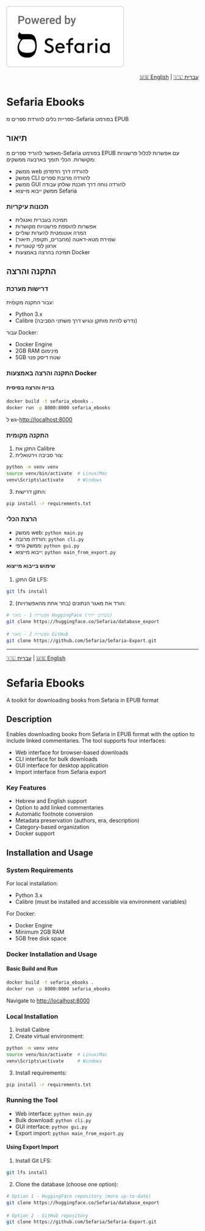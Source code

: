<a href="https://www.sefaria.org/texts" title="ספריא" target="_blank"><img src="images/safaria_logo.png" alt="ספריא" width="308" height="160"/></a>
<div align="right">
    <a href="#sefaria-ebooks-1">🇺🇸 English</a> | 
    <a href="#sefaria-ebooks">🇮🇱 עברית</a>
</div>

# Sefaria Ebooks
ספריית כלים להורדת ספרים מ-Sefaria בפורמט EPUB

## תיאור
מאפשר להוריד ספרים מ-Sefaria בפורמט EPUB עם אפשרות לכלול פרשנויות מקושרות. הכלי תומך בארבעה ממשקים:
- ממשק web להורדה דרך הדפדפן
- ממשק CLI להורדה מרובת ספרים
- ממשק GUI להורדה נוחה דרך תוכנת שולחן עבודה
- ממשק ייבוא מייצוא Sefaria

### תכונות עיקריות
- תמיכה בעברית ואנגלית
- אפשרות להוספת פרשנויות מקושרות
- המרה אוטומטית להערות שוליים
- שמירת מטא-דאטה (מחברים, תקופה, תיאור)
- ארגון לפי קטגוריות
- תמיכה בהרצה באמצעות Docker

## התקנה והרצה

### דרישות מערכת
עבור התקנה מקומית:
- Python 3.x
- Calibre (נדרש להיות מותקן ונגיש דרך משתני הסביבה)

עבור Docker:
- Docker Engine
- 2GB RAM מינימום
- 5GB שטח דיסק פנוי

### התקנה והרצה באמצעות Docker

#### בנייה והרצה בסיסית
```bash
docker build -t sefaria_ebooks .
docker run -p 8000:8000 sefaria_ebooks
```
גש ל-[http://localhost:8000](http://localhost:8000)

### התקנה מקומית
1. התקן את Calibre
2. צור סביבה וירטואלית:
```bash
python -m venv venv
source venv/bin/activate  # Linux/Mac
venv\Scripts\activate     # Windows
```
3. התקן דרישות:
```bash
pip install -r requirements.txt
```

### הרצת הכלי
- ממשק web: `python main.py`
- הורדה מרובה: `python cli.py`
- ממשק גרפי: `python gui.py`
- ייבוא מייצוא: `python main_from_export.py`

#### שימוש בייבוא מייצוא
1. התקן Git LFS:
```bash
git lfs install
```

2. הורד את מאגר הנתונים (בחר אחת מהאפשרויות):
```bash
# אפשרות 1 - מאגר HuggingFace (מעודכן יותר)
git clone https://huggingface.co/Sefaria/database_export

# אפשרות 2 - מאגר GitHub
git clone https://github.com/Sefaria/Sefaria-Export.git
```

---

<div align="left">
    <a href="#sefaria-ebooks">🇮🇱 עברית</a> | 
    <a href="#sefaria-ebooks-1">🇺🇸 English</a>
</div>

# Sefaria Ebooks
A toolkit for downloading books from Sefaria in EPUB format

## Description
Enables downloading books from Sefaria in EPUB format with the option to include linked commentaries. The tool supports four interfaces:
- Web interface for browser-based downloads
- CLI interface for bulk downloads
- GUI interface for desktop application
- Import interface from Sefaria export

### Key Features
- Hebrew and English support
- Option to add linked commentaries
- Automatic footnote conversion
- Metadata preservation (authors, era, description)
- Category-based organization
- Docker support

## Installation and Usage

### System Requirements
For local installation:
- Python 3.x
- Calibre (must be installed and accessible via environment variables)

For Docker:
- Docker Engine
- Minimum 2GB RAM
- 5GB free disk space

### Docker Installation and Usage

#### Basic Build and Run
```bash
docker build -t sefaria_ebooks .
docker run -p 8000:8000 sefaria_ebooks
```
Navigate to [http://localhost:8000](http://localhost:8000)


### Local Installation
1. Install Calibre
2. Create virtual environment:
```bash
python -m venv venv
source venv/bin/activate  # Linux/Mac
venv\Scripts\activate     # Windows
```
3. Install requirements:
```bash
pip install -r requirements.txt
```

### Running the Tool
- Web interface: `python main.py`
- Bulk download: `python cli.py`
- GUI interface: `python gui.py`
- Export import: `python main_from_export.py`

#### Using Export Import
1. Install Git LFS:
```bash
git lfs install
```

2. Clone the database (choose one option):
```bash
# Option 1 - HuggingFace repository (more up-to-date)
git clone https://huggingface.co/Sefaria/database_export

# Option 2 - GitHub repository
git clone https://github.com/Sefaria/Sefaria-Export.git
```

